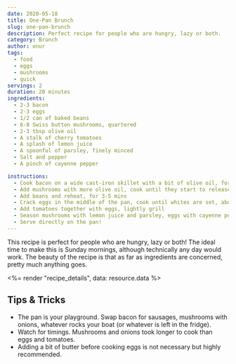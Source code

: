 ```yaml
---
date: 2020-05-18
title: One-Pan Brunch
slug: one-pan-brunch
description: Perfect recipe for people who are hungry, lazy or both.
category: Brunch
author: onur
tags:
  - food
  - eggs
  - mushrooms
  - quick
servings: 2
duration: 20 minutes
ingredients:
  - 2-3 bacon
  - 2-3 eggs
  - 1/2 can of baked beans
  - 6-8 Swiss button mushrooms, quartered
  - 2-3 tbsp olive oil
  - A stalk of cherry tomatoes
  - A splash of lemon juice
  - A spoonful of parsley, finely minced
  - Salt and pepper
  - A pinch of cayenne pepper

instructions:
  - Cook bacon on a wide cast-iron skillet with a bit of olive oil, for a few minutes
  - Add mushrooms with more olive oil, cook until they start to release water
  - Add beans and reheat, for 3-5 mins
  - Crack eggs in the middle of the pan, cook until whites are set, about 3-5 mins.
  - Add tomatoes together with eggs, lightly grill
  - Season mushrooms with lemon juice and parsley, eggs with cayenne pepper and everything except bacon with salt & pepper
  - Serve directly on the pan!
---
```


This recipe is perfect for people who are hungry, lazy or both! The ideal time to make this is Sunday mornings, although technically any day would work. The beauty of the recipe is that as far as ingredients are concerned, pretty much anything goes.

<%= render "recipe_details", data: resource.data %>

## Tips & Tricks

- The pan is your playground. Swap bacon for sausages, mushrooms with onions, whatever rocks your boat (or whatever is left in the fridge).
- Watch for timings. Mushrooms and onions took longer to cook than eggs and tomatoes.
- Adding a bit of butter before cooking eggs is not necessary but highly recommended.
